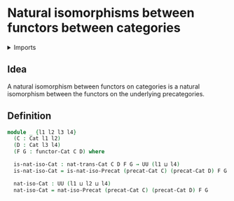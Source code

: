 #  Natural isomorphisms between functors between categories

<details><summary>Imports</summary>
```agda
module category-theory.natural-isomorphisms-categories where
open import category-theory.categories
open import category-theory.functors-categories
open import category-theory.natural-isomorphisms-precategories
open import category-theory.natural-transformations-categories
open import foundation.universe-levels
```
</details>

## Idea

A natural isomorphism between functors on categories is a natural isomorphism between the functors on the underlying precategories.

## Definition

```agda
module _ {l1 l2 l3 l4}
  (C : Cat l1 l2)
  (D : Cat l3 l4)
  (F G : functor-Cat C D) where

  is-nat-iso-Cat : nat-trans-Cat C D F G → UU (l1 ⊔ l4)
  is-nat-iso-Cat = is-nat-iso-Precat (precat-Cat C) (precat-Cat D) F G

  nat-iso-Cat : UU (l1 ⊔ l2 ⊔ l4)
  nat-iso-Cat = nat-iso-Precat (precat-Cat C) (precat-Cat D) F G
```
